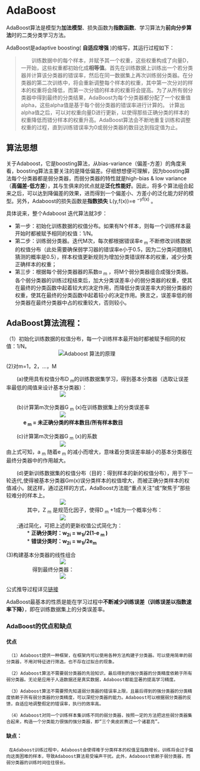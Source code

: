 # AdaBoost

AdaBoost算法是模型为**加法模型**、损失函数为**指数函数**、学习算法为**前向分步算法**时的二类分类学习方法。

AdaBoost是adaptive boosting( **自适应增强** )的缩写，其运行过程如下：   
> &emsp;&emsp;训练数据中的每个样本，并赋予其一个权重，这些权重构成了向量D，一开始，这些权重都初始化成**相等值**。首先在训练数据上训练出一个若分类器并计算该分类器的错误率，然后在同一数据集上再次训练弱分类器。在分类器的第二次训练中，将会重新调整每个样本的权重，其中第一次分对的样本的权重将会降低，而第一次分错的样本的权重将会提高。为了从所有弱分类器中得到最终的分类结果，AdaBoost为每个分类器都分配了一个权重值alpha，这些alpha值是基于每个弱分类器的错误率进行计算的。  计算出alpha值之后，可以对权重向量D进行更新，以使得那些正确分类的样本的权重降低而错分样本的权重升高。AdaBoost算法会不断地重复训练和调整权重的过程，直到训练错误率为0或弱分类器的数目达到指定值为止。

## 算法思想
关于Adaboost，它是boosting算法，从bias-variance（偏差-方差）的角度来看，boosting算法主要关注的是降低偏差。仔细想想便可理解，因为boosting算法每个分类器都是弱分类器，而弱分类器的特性就是high-bias & low variance（**高偏差-低方差**），其与生俱来的优点就是**泛化性能好**。因此，将多个算法组合起来之后，可以达到降偏差的效果，进而得到一个偏差小、方差小的泛化能力好的模型。另外，Adaboost的损失函数是**指数损失** L(y,f(x))=e <sup>−yf(x)</sup> 。

具体说来，整个Adaboost 迭代算法就3步：

* 第一步：初始化训练数据的权值分布。如果有N个样本，则每一个训练样本最开始时都被赋予相同的权值：1/N。
* 第二步：训练弱分类器。迭代M次，每次都根据错误率e <sub>m</sub> 不断修改训练数据的权值分布（此处需要确保弱学习器的错误率e小于0.5，因为二分类问题随机猜测的概率是0.5），样本权值更新规则为增加分类错误样本的权重，减少分类正确样本的权重；
* 第三步：根据每个弱分类器器的系数α <sub>m</sub> ，将M个弱分类器组合成强分类器。各个弱分类器的训练过程结束后，加大分类误差率小的弱分类器的权重，使其在最终的分类函数中起着较大的决定作用，而降低分类误差率大的弱分类器的权重，使其在最终的分类函数中起着较小的决定作用。换言之，误差率低的弱分类器在最终分类器中占的权重较大，否则较小。

## AdaBoost算法流程：

（1）初始化训练数据的权值分布，每一个训练样本最开始时都被赋予相同的权值：1/N。  
&emsp;&emsp;&emsp;&emsp;&emsp;&emsp;&emsp;&emsp;&emsp;&emsp;<img title="Adaboost 算法的原理" class="imgshow" alt="Adaboost 算法的原理"  src="http://static.yihaodou.com/tec_data/2016/03/56369856efea72dad24vJIiJ.jpg">

(2)对m=1，2，...，M   

&emsp;&emsp;(a)使用具有权值分布D <sub>m</sub>的训练数据集学习，得到基本分类器（选取让误差率最低的阈值来设计基本分类器）：  
&emsp;&emsp;&emsp;&emsp;&emsp;&emsp;&emsp;&emsp;&emsp;&emsp;
<img src="http://static.yihaodou.com/tec_data/2016/03/56380056efead8926210gdC3.jpg">

&emsp;&emsp;(b)计算第m次分类器G <sub>m</sub> (x)在训练数据集上的分类误差率  
&emsp;&emsp;&emsp;&emsp;&emsp;&emsp;&emsp;&emsp;&emsp;&emsp;
<img src="http://static.yihaodou.com/tec_data/2016/03/56380856efeae09c2689nnOl.jpg">    
&emsp;&emsp;&emsp; **e <sub>m</sub> = 未正确分类的样本数目/所有样本数目**  

&emsp;&emsp;(c)计算第m次分类器G <sub>m</sub> (x)的系数  
&emsp;&emsp;&emsp;&emsp;&emsp;&emsp;&emsp;&emsp;&emsp;&emsp;
<img  src="http://static.yihaodou.com/tec_data/2016/03/56381756efeae94964bBf8Xg.jpg">   
由上式可知，a <sub>m</sub> 随着e <sub>m</sub> 的减小而增大，意味着分类误差率越小的基本分类器在最终分类器中的作用越大。     

&emsp;&emsp;(d)更新训练数据集的权值分布（目的：得到样本的新的权值分布），用于下一轮迭代,使得被基本分类器Gm(x)误分类样本的权值增大，而被正确分类样本的权值减小。就这样，通过这样的方式，AdaBoost方法能“重点关注”或“聚焦于”那些较难分的样本上。   
&emsp;&emsp;&emsp;&emsp;&emsp;&emsp;&emsp;&emsp;&emsp;&emsp;
<img src="http://static.yihaodou.com/tec_data/2016/03/56382656efeaf2372733bVFy.jpg">       
&emsp;&emsp;&emsp;&emsp;其中，Z <sub>m</sub> 是规范化因子，使得D <sub>m</sub> +1成为一个概率分布：   
&emsp;&emsp;&emsp;&emsp;&emsp;&emsp;&emsp;&emsp;&emsp;&emsp;
<img src="http://static.yihaodou.com/tec_data/2016/03/56383356efeaf9bd0d1EXrW9.jpg">   
&emsp;&emsp;;通过简化，可把上述的更新权值公式简化为：  
&emsp;&emsp;&emsp;&emsp;* **正确分类时：w<sub>2i</sub> = w<sub>1i</sub>/2(1-e <sub>m</sub> )**       
&emsp;&emsp;&emsp;&emsp;* **错误分类时：w<sub>2i</sub> = w<sub>1i</sub>/2e<sub>m</sub>**   

(3)构建基本分类器的线性组合    
&emsp;&emsp;&emsp;&emsp;&emsp;&emsp;&emsp;&emsp;&emsp;&emsp;
<img src="http://static.yihaodou.com/tec_data/2016/03/56384156efeb01683c55dFzZ.jpg">    
&emsp;&emsp;&emsp;&emsp;&emsp;得到最终分类器：   
&emsp;&emsp;&emsp;&emsp;&emsp;&emsp;&emsp;&emsp;&emsp;&emsp;
<img src="http://static.yihaodou.com/tec_data/2016/03/56384856efeb08a44546tlhu.jpg">

公式推导过程详见[链接](https://blog.csdn.net/dream_angel_z/article/details/52348135)

AdaBoost最基本的性质是能在学习过程中**不断减少训练误差（训练误差以指数速率下降）**，即在训练数据集上的分类误差率。  

### AdaBoost的优点和缺点

#### 优点

     （1）Adaboost提供一种框架，在框架内可以使用各种方法构建子分类器。可以使用简单的弱分类器，不用对特征进行筛选，也不存在过拟合的现象。

     （2）Adaboost算法不需要弱分类器的先验知识，最后得到的强分类器的分类精度依赖于所有弱分类器。无论是应用于人造数据还是真实数据，Adaboost都能显著的提高学习精度。

     （3）Adaboost算法不需要预先知道弱分类器的错误率上限，且最后得到的强分类器的分类精度依赖于所有弱分类器的分类精度，可以深挖分类器的能力。Adaboost可以根据弱分类器的反馈，自适应地调整假定的错误率，执行的效率高。

     （4）Adaboost对同一个训练样本集训练不同的弱分类器，按照一定的方法把这些弱分类器集合起来，构造一个分类能力很强的强分类器，即“三个臭皮匠赛过一个诸葛亮”。

#### 缺点：

     在Adaboost训练过程中，Adaboost会使得难于分类样本的权值呈指数增长，训练将会过于偏向这类困难的样本，导致Adaboost算法易受噪声干扰。此外，Adaboost依赖于弱分类器，而弱分类器的训练时间往往很长。
